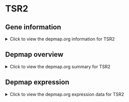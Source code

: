 <h1>TSR2</h1>

<h2>Gene information</h2>
<details>
  <summary>Click to view the depmap.org information for TSR2</summary>
  <iframe src="https://depmap.org/portal/gene/TSR2?tab=about" style="border:none;width:100%;height:800px"></iframe>
</details>

<h2>Depmap overview</h2>
<details>
  <summary>Click to view the depmap.org summary for TSR2</summary>
  <iframe src="https://depmap.org/portal/gene/TSR2?tab=overview" style="border:none;width:100%;height:800px"></iframe>
</details>

<h2>Depmap expression</h2>
<details>
  <summary>Click to view the depmap.org expression data for TSR2</summary>
  <iframe src="https://depmap.org/portal/gene/TSR2?tab=characterization" style="border:none;width:100%;height:800px"></iframe>
</details>


<!--
<h2>Reactome Pathway diagram</h2>
PNAME
-->


